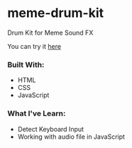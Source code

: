 # meme-drum-kit
Drum Kit for Meme Sound FX

You can try it [here](https://rakhmatnw.github.io/meme-drum-kit/)

### Built With:
* HTML
* CSS
* JavaScript

### What I've Learn:
* Detect Keyboard Input
* Working with audio file in JavaScript

